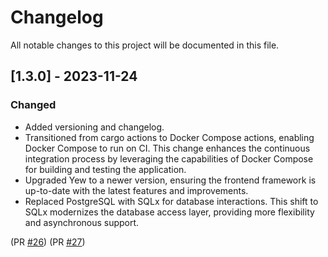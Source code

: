 # Changelog
All notable changes to this project will be documented in this file.

## [1.3.0] - 2023-11-24
### Changed
- Added versioning and changelog.
- Transitioned from cargo actions to Docker Compose actions, enabling Docker Compose to run on CI. This change enhances the continuous integration process by leveraging the capabilities of Docker Compose for building and testing the application.
- Upgraded Yew to a newer version, ensuring the frontend framework is up-to-date with the latest features and improvements.
- Replaced PostgreSQL with SQLx for database interactions. This shift to SQLx modernizes the database access layer, providing more flexibility and asynchronous support.

(PR [#26](https://github.com/security-union/yew-actix-template/pull/26))
(PR [#27](https://github.com/security-union/yew-actix-template/pull/27))